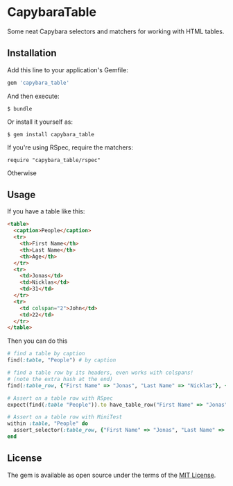 # CapybaraTable

Some neat Capybara selectors and matchers for working with HTML tables.

## Installation

Add this line to your application's Gemfile:

```ruby
gem 'capybara_table'
```

And then execute:

    $ bundle

Or install it yourself as:

    $ gem install capybara_table

If you're using RSpec, require the matchers:

```
require "capybara_table/rspec"
```

Otherwise

## Usage



If you have a table like this:

``` html
<table>
  <caption>People</caption>
  <tr>
    <th>First Name</th>
    <th>Last Name</th>
    <th>Age</th>
  </tr>
  <tr>
    <td>Jonas</td>
    <td>Nicklas</td>
    <td>31</td>
  </tr>
  <tr>
    <td colspan="2">John</td>
    <td>22</td>
  </tr>
</table>
```

Then you can do this

``` ruby
# find a table by caption
find(:table, "People") # by caption

# find a table row by its headers, even works with colspans!
# (note the extra hash at the end)
find(:table_row, {"First Name" => "Jonas", "Last Name" => "Nicklas"}, {})

# Assert on a table row with RSpec
expect(find(:table "People")).to have_table_row("First Name" => "Jonas", "Last Name" => "Nicklas")

# Assert on a table row with MiniTest
within :table, "People" do
  assert_selector(:table_row, {"First Name" => "Jonas", "Last Name" => "Nicklas"}, {})
end
```

## License

The gem is available as open source under the terms of the [MIT License](http://opensource.org/licenses/MIT).

